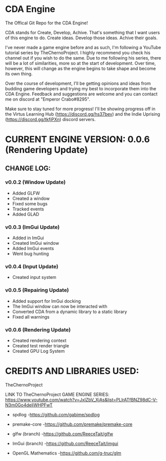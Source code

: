 # CDA Engine

The Offical Git Repo for the CDA Engine!

CDA stands for Create, Develop, Achive. That's something that I want users of this engine to do. Create ideas. Develop those ideas. Achive their goals.

I've never made a game engine before and as such, I'm following a YouTube tutorial series by TheChernoProject. I highly recommend you check his channel out if you wish to do the same. Due to me following his series, there will be a lot of similarities, more so at the start of development. Over time, however, this will change as the engine begins to take shape and become its own thing.

Over the course of development, I'll be getting opinions and ideas from budding game developers and trying my best to incorporate them into the CDA Engine. Feedback and suggestions are welcome and you can contact me on discord at "Emperor Crabo#8295".

Make sure to stay tuned for more progress! I'll be showing progress off in the Virtus Learning Hub (https://discord.gg/hs37bev) and the Indie Uprising (https://discord.gg/tkfjPXn) discord servers.

# CURRENT ENGINE VERSION: 0.0.6 (Rendering Update)

## CHANGE LOG:

### v0.0.2 (Window Update)
- Added GLFW
- Created a window
- Fixed some bugs
- Tracked events
- Added GLAD

### v0.0.3 (ImGui Update)
- Added in ImGui
- Created ImGui window
- Added ImGui events
- Went bug hunting

### v0.0.4 (Input Update)
- Created input system

### v0.0.5 (Repairing Update)
- Added support for ImGui docking
- The ImGui window can now be interacted with
- Converted CDA from a dynamic library to a static library
- Fixed all warnings

### v0.0.6 (Rendering Update)
- Created rendering context
- Created test render triangle
- Created GPU Log System


# CREDITS AND LIBRARIES USED:

TheChernoProject

LINK TO TheChernoProject GAME ENGINE SERIES: https://www.youtube.com/watch?v=JxIZbV_XjAs&list=PLlrATfBNZ98dC-V-N3m0Go4deliWHPFwT

- spdlog -https://github.com/gabime/spdlog

- premake-core -https://github.com/premake/premake-core

- glfw (branch) -https://github.com/ReeceTait/glfw

- ImGui (branch) -https://github.com/ReeceTait/imgui

- OpenGL Mathematics -https://github.com/g-truc/glm